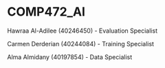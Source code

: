 # COMP472_AI

Hawraa Al-Adilee (40246450) - Evaluation Specialist

Carmen Derderian (40244084) - Training Specialist

Alma Almidany (40197854) - Data Specialist
